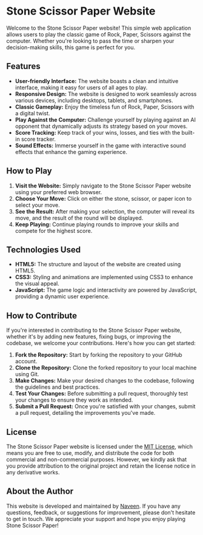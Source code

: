 # Stone Scissor Paper Website

Welcome to the Stone Scissor Paper website! This simple web application allows users to play the classic game of Rock, Paper, Scissors against the computer. Whether you're looking to pass the time or sharpen your decision-making skills, this game is perfect for you.

## Features

- **User-friendly Interface:** The website boasts a clean and intuitive interface, making it easy for users of all ages to play.
- **Responsive Design:** The website is designed to work seamlessly across various devices, including desktops, tablets, and smartphones.
- **Classic Gameplay:** Enjoy the timeless fun of Rock, Paper, Scissors with a digital twist.
- **Play Against the Computer:** Challenge yourself by playing against an AI opponent that dynamically adjusts its strategy based on your moves.
- **Score Tracking:** Keep track of your wins, losses, and ties with the built-in score tracker.
- **Sound Effects:** Immerse yourself in the game with interactive sound effects that enhance the gaming experience.

## How to Play

1. **Visit the Website:** Simply navigate to the Stone Scissor Paper website using your preferred web browser.
2. **Choose Your Move:** Click on either the stone, scissor, or paper icon to select your move.
3. **See the Result:** After making your selection, the computer will reveal its move, and the result of the round will be displayed.
4. **Keep Playing:** Continue playing rounds to improve your skills and compete for the highest score.

## Technologies Used

- **HTML5:** The structure and layout of the website are created using HTML5.
- **CSS3:** Styling and animations are implemented using CSS3 to enhance the visual appeal.
- **JavaScript:** The game logic and interactivity are powered by JavaScript, providing a dynamic user experience.

## How to Contribute

If you're interested in contributing to the Stone Scissor Paper website, whether it's by adding new features, fixing bugs, or improving the codebase, we welcome your contributions. Here's how you can get started:

1. **Fork the Repository:** Start by forking the repository to your GitHub account.
2. **Clone the Repository:** Clone the forked repository to your local machine using Git.
3. **Make Changes:** Make your desired changes to the codebase, following the guidelines and best practices.
4. **Test Your Changes:** Before submitting a pull request, thoroughly test your changes to ensure they work as intended.
5. **Submit a Pull Request:** Once you're satisfied with your changes, submit a pull request, detailing the improvements you've made.

## License

The Stone Scissor Paper website is licensed under the [MIT License](LICENSE), which means you are free to use, modify, and distribute the code for both commercial and non-commercial purposes. However, we kindly ask that you provide attribution to the original project and retain the license notice in any derivative works.

## About the Author

This website is developed and maintained by [Naveen](https://github.com/naveenairani). If you have any questions, feedback, or suggestions for improvement, please don't hesitate to get in touch. We appreciate your support and hope you enjoy playing Stone Scissor Paper!